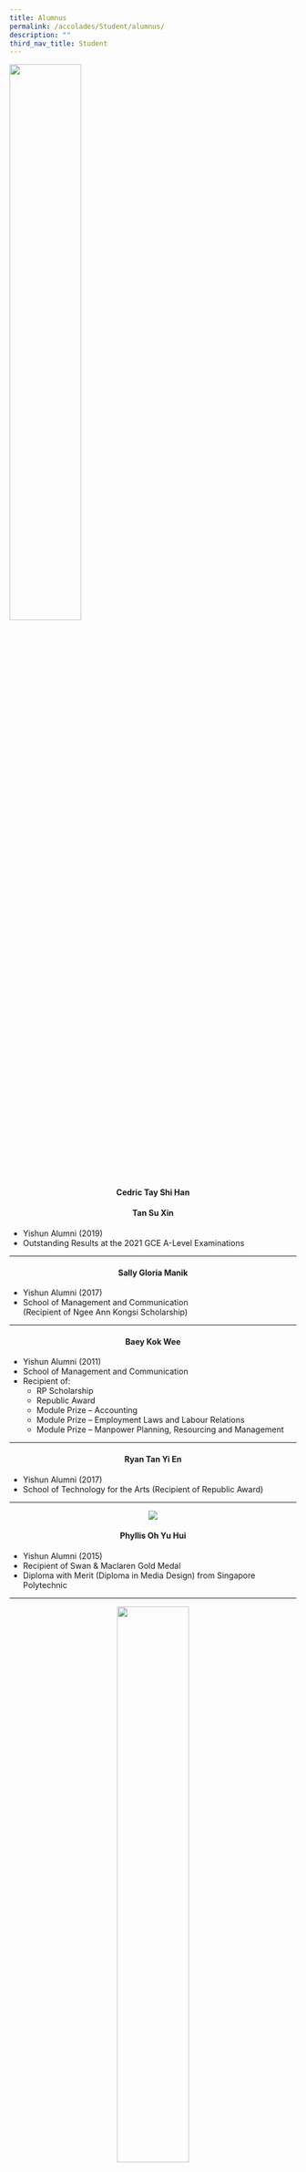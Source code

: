 ```yaml
---
title: Alumnus
permalink: /accolades/Student/alumnus/
description: ""
third_nav_title: Student
---
```

<img src="/images/Accolades/Student/Congratulations%20on%20Outstanding%20A-Level%20Results.png" style="width:50%" align="center">

<center>

#### Cedric Tay Shi Han
#### Tan Su Xin

</center>

*   Yishun Alumni (2019)
*   Outstanding Results at the 2021 GCE A-Level Examinations
----
<center>
	
#### Sally Gloria Manik

</center>

* Yishun Alumni (2017)
* School of Management and Communication <br>
(Recipient of Ngee Ann Kongsi Scholarship)
------
<center>

#### Baey Kok Wee

</center>
	
* Yishun Alumni (2011)
* School of Management and Communication
* Recipient of:
	* RP Scholarship
	* Republic Award
	* Module Prize – Accounting
	* Module Prize – Employment Laws and Labour Relations
	* Module Prize – Manpower Planning, Resourcing and Management
-----
<center>

#### Ryan Tan Yi En

</center>

* Yishun Alumni (2017)
* School of Technology for the Arts (Recipient of Republic Award)
-----

<center>
	
![](/images/Accolades/Student/PHYLLIS-OH-YU-HUI_1.jpg)
#### Phyllis Oh Yu Hui

</center>

* Yishun Alumni (2015)
* Recipient of Swan & Maclaren Gold Medal
* Diploma with Merit (Diploma in Media Design) from Singapore Polytechnic
-------

<center>

<img
src="/images/Accolades/Student/Huang%20Caihong.jpg" style="width:50%" align="center">	

#### Huang Caihong

</center>

* YSS
* Singapore Polytechnic (Recipient of Director’s Honour Roll)

-----
![](/images/Accolades/Student/Yeo%20Si%20Qi%20Levin.jpg)

<center>

#### Yeo Si Qi Levin

</center>

* YSS (2012-2015)
* Nanyang Polytechnic (Recipient of the Infinite Frameworks Silver Medal and Award for Outstanding Project Work)

--------
![](/images/Accolades/Student/Raiyan%20Mikael%20Suhairi.jpg)

<center>

#### Raiyan Mikael Suhairi

</center>

* YSS (2013-2016)
* Singapore Polytechnic (Recipient of the SP Engineering Scholarship)
-------------

